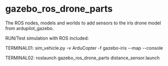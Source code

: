 # gazebo_ros_drone_parts
The ROS nodes, models and worlds to add sensors to the iris drone model from ardupilot_gazebo.


RUN/Test simulation with ROS included:

TERMINAL01: sim_vehicle.py -v ArduCopter -f gazebo-iris --map --console

TERMINAL02: roslaunch gazebo_ros_drone_parts distance_sensor.launch


